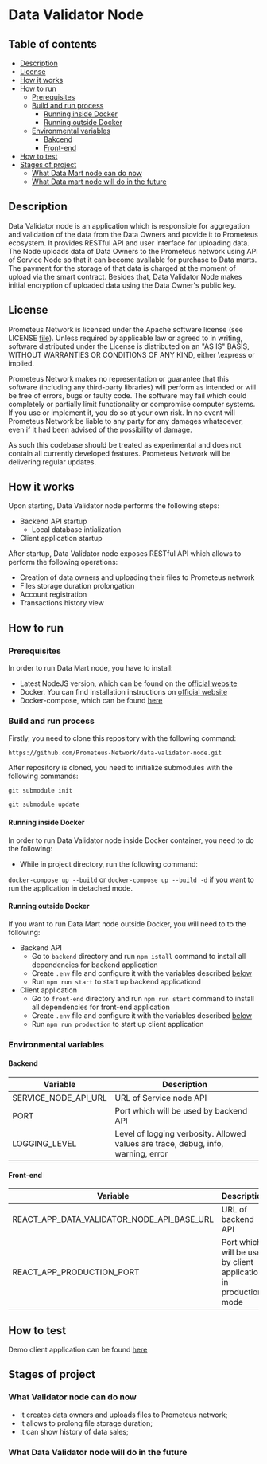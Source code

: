 # Data Validator Node

## Table of contents

- [Description](#description)
- [License](#license)
- [How it works](#how-it-works)
- [How to run](#how-to-run)
    - [Prerequisites](#prerequisites)
    - [Build and run process](#build-and-run-process)
        - [Running inside Docker](#running-inside-docker)
        - [Running outside Docker](#running-outside-docker)
    - [Environmental variables](#environmental-variables)
        - [Bakcend](#backend)
        - [Front-end](#front-end)
- [How to test](#how-to-test)
- [Stages of project](#stages-of-project)
    - [What Data Mart node can do now](#what-data-validator-node-can-do-now)
    - [What Data mart node will do in the future](#what-data-validator-node-will-do-in-the-future)


## Description

Data Validator node is an application which is responsible 
for aggregation and validation of the data from the Data Owners and provide 
it to Prometeus ecosystem. It provides RESTful API  and user interface for uploading data. 
The Node uploads data of Data Owners to the Prometeus network using API
of Service Node so that it can become available for purchase to Data marts. 
The payment for the storage of that data is charged at the moment of upload 
via the smart contract. Besides that, Data Validator Node makes initial 
encryption of uploaded data using the Data Owner's public key.


## License

Prometeus Network is licensed under the Apache software license (see LICENSE [file](https://github.com/Prometeus-Network/prometeus/blob/master/LICENSE)). Unless required by applicable law or agreed to in writing, software distributed under the License is distributed on an "AS IS" BASIS, WITHOUT WARRANTIES OR CONDITIONS OF ANY KIND, either \express or implied.

Prometeus Network makes no representation or guarantee that this software (including any third-party libraries) will perform as intended or will be free of errors, bugs or faulty code. The software may fail which could completely or partially limit functionality or compromise computer systems. If you use or implement it, you do so at your own risk. In no event will Prometeus Network be liable to any party for any damages whatsoever, even if it had been advised of the possibility of damage.

As such this codebase should be treated as experimental and does not contain all currently developed features. Prometeus Network will be delivering regular updates.

## How it works

Upon starting, Data Validator node performs the following steps:
 - Backend API startup
   - Local database intialization
 - Client application startup

After startup, Data Validator node exposes RESTful API which allows to perform the following operations:
- Creation of data owners and uploading their files to Prometeus network
- Files storage duration prolongation
- Account registration
- Transactions history view

## How to run

### Prerequisites

In order to run Data Mart node, you have to install:
- Latest NodeJS version, which can be found on the [official website](https://nodejs.org/en/download/current/)
- Docker. You can find installation instructions on [official website](https://docs.docker.com/install/)
- Docker-compose, which can be found [here](https://docs.docker.com/compose/install/)

### Build and run process

Firstly, you need to clone this repository with the following command:

```https://github.com/Prometeus-Network/data-validator-node.git```

After repository is cloned, you need to initialize submodules with the following commands:

```git submodule init```

```git submodule update```

#### Running inside Docker

In order to run Data Validator node inside Docker container, you need to do the following:

- While in project directory, run the following command:

```docker-compose up --build``` or ```docker-compose up --build -d``` if you want to run the application in detached mode.

#### Running outside Docker

If you want to run Data Mart node outside Docker, you will need to to the following:

- Backend API
  - Go to `backend` directory and run `npm istall` command to install all dependencies for backend application
  - Create `.env` file and configure it with the variables described [below](#backend)
  - Run `npm run start` to start up backend applicationd
- Client application
  - Go to `front-end` directory and run `npm run start` command to install all dependencies for front-end application
  - Create `.env` file and configure it with the variables described [below](#front-end)
  - Run `npm run production` to start up client application


### Environmental variables

#### Backend 

| Variable                   | Description                                                                             |
|----------------------------|-----------------------------------------------------------------------------------------|
| SERVICE_NODE_API_URL       | URL of Service node API                                                                 |
| PORT                       | Port which will be used by backend API                                                  |
| LOGGING_LEVEL              | Level of logging verbosity. Allowed values are trace, debug, info, warning, error       |



#### Front-end

| Variable                              | Description                                                      |
|---------------------------------------|------------------------------------------------------------------|
| REACT_APP_DATA_VALIDATOR_NODE_API_BASE_URL | URL of backend API                                               |
| REACT_APP_PRODUCTION_PORT             | Port which will be used by client application in production mode |


## How to test

Demo client application can be found [here](http://178.128.240.29/)

## Stages of project

### What Validator node can do now

- It creates data owners and uploads files to Prometeus network;
- It allows to prolong file storage duration;
- It can show history of data sales;

### What Data Validator node will do in the future

